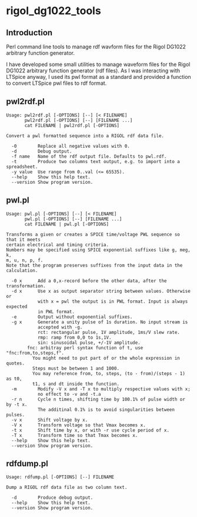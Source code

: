 # rigol_dg1022_tools

## Introduction
Perl command line tools to manage rdf wavform files for the Rigol DG1022
arbitrary function generator.

I have developed some small utilities to manage waveform files for
the Rigol DG1022 arbitrary function generator (rdf files).
As I was interacting with LTSpice anyway, I used its pwl format as a standard
and provided a function to convert LTSpice pwl files to rdf format.

## pwl2rdf.pl
```
Usage: pwl2rdf.pl [-OPTIONS] [--] [< FILENAME]
       pwl2rdf.pl [-OPTIONS] [--] [FILENAME ...]
       cat FILENAME | pwl2rdf.pl [-OPTIONS]

Convert a pwl formatted sequence into a RIGOL rdf data file. 

  -0        Replace all negative values with 0.
  -d        Debug output.
  -f name   Name of the rdf output file. Defaults to pwl.rdf.
  -t        Produce two columns text output, e.g. to import into a spreadsheet.
  -y value  Use range from 0..val (<= 65535).
  --help    Show this help text.
  --version Show program version.
```

## pwl.pl
```
Usage: pwl.pl [-OPTIONS] [--] [< FILENAME]
       pwl.pl [-OPTIONS] [--] [FILENAME ...]
       cat FILENAME | pwl.pl [-OPTIONS]

Transforms a given or creates a SPICE time/voltage PWL sequence so that it meets 
certain electrical and timing criteria.
Numbers may be specified using SPICE exponential suffixes like g, meg, k,
m, u, n, p, f.
Note that the program preserves suffixes from the input data in the 
calculation.

  -0 x      Add a 0,x-record before the other data, after the transformation.
  -d x      Use x as output separator string between values. Otherwise or
            with x = pwl the output is in PWL format. Input is always expected
            in PWL format.
  -e        Output without exponential suffixes.
  -g x      Generate a unity pulse of 1s duration. No input stream is 
            accepted with -g.
            rct: rectangular pulse, 1V amplitude, 1ms/V slew rate. 
            rmp: ramp from 0,0 to 1s,1V.
            sin: sinusoidal pulse, +/-1V amplitude.
	    fnc: arbitray perl syntax function of t, use "fnc:from,to,steps,f". 
	      You might need to put part of or the whole expression in quotes.
	      Steps must be between 1 and 1000. 
	      You may reference from, to, steps, (to - from)/(steps - 1) as t0, 
	      t1, s and dt inside the function.
  -m        Modify -V x and -T x to multiply respective values with x;
            no effect to -v and -t.a
  -r n      Cycle n times, shifting time by 100.1% of pulse width or by -t x.
            The additinal 0.1% is to avoid singularities between pulses.
  -v x      Shift voltage by x.
  -V x      Transform voltage so that Vmax becomes x.
  -t x      Shift time by x, or with -r use cycle period of x.
  -T x      Transform time so that Tmax becomes x.
  --help    Show this help text.
  --version Show program version.
```

## rdfdump.pl
```
Usage: rdfump.pl [-OPTIONS] [--] FILENAME

Dump a RIGOL rdf data file as two column text. 

  -d        Produce debug output.
  --help    Show this help text.
  --version Show program version.
```
